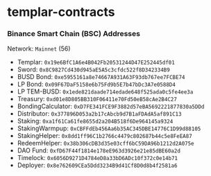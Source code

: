 # templar-contracts

### Binance Smart Chain (BSC) Addresses

Network: `Mainnet` (56)

- Templar: `0x19e6BfC1A6e4B042Fb20531244D47E252445df01`
- Sword: `0x8C9827Cd430d945aE5A5c3cfdc522f8D342334B9`
- BUSD Bond: `0xe5955161a8e74667A931A63F93db767ee7FCBE74`
- LP Bond: `0x09F67DaF5158e6b75Fd9b5E7b47bDc3A7e0588D4`
- LP TEM-BUSD: `0x1ede821daade714edade648f525ada0c5fe4ee3a`
- Treasury: `0xd01e8D805BB310F06411e70Fd50eB58cAe2B4C27`
- BondingCalculator: `0xD7FE341FCE9F3882d57eBA5692221877830a5DDd`
- Distributor: `0x377896D053a2b17cAbcb9d7B1aFDAdA5af891C13`
- Staking: `0xa1f61Ca61fe8655d2a204B518f6De964145a9324`
- StakingWarmpup: `0xCBFFdEb456Aa6b35AC345DBE14776C1D99d88105`
- StakingHelper: `0x8dd1ff96C1b2766c4479c802687b44c5e8FeEA87`
- RedeemHelper: `0x38b306cDB3d35e03cff6bC59DA96b1212d2A075e`
- DAO Fund: `0xfD67F44f1814e178eE963d3926e21e85dBE60a2d`
- Timelock: `0x6056D9271D4784eD8a33bD6ADc10f372c0e14b71`
- Deployer: `0x8e762609CEa5Ddd3234B9d41Cf8D0d8b4f2581a6`
